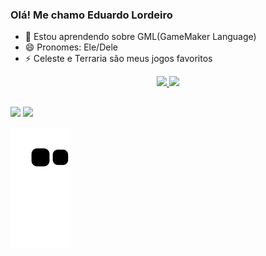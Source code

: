 ### Olá! Me chamo Eduardo Lordeiro



- 🌱 Estou aprendendo sobre GML(GameMaker Language)
- 😄 Pronomes: Ele/Dele
- ⚡ Celeste e Terraria são meus jogos favoritos

<div align="center">
  <a href="https://github.com/lordeiro-dias">
  <img height="180em" src="https://github-readme-stats.vercel.app/api?username=lordeiro-dias&show_icons=true&theme=tokyonight&include_all_commits=true&count_private=true"/>
  <img height="180em" src="https://github-readme-stats.vercel.app/api/top-langs/?username=lordeiro-dias&layout=compact&langs_count=7&theme=tokyonight"/>
</div>

##

<div> 
  <a href="https://www.youtube.com/channel/UCFDmWfG33WcAXMwHxtMeReA" target="_blank"><img src="https://img.shields.io/badge/YouTube-FF0000?style=for-the-badge&logo=youtube&logoColor=white" target="_blank"></a>
  <a href="https://www.instagram.com/lordeiroedu/" target="_blank"><img src="https://img.shields.io/badge/-Instagram-%23E4405F?style=for-the-badge&logo=instagram&logoColor=white" target="_blank"></a>
  
  ![Snake animation](https://github.com/lordeiro-dias/lordeiro-dias/blob/output/github-contribution-grid-snake.svg)
</div>

